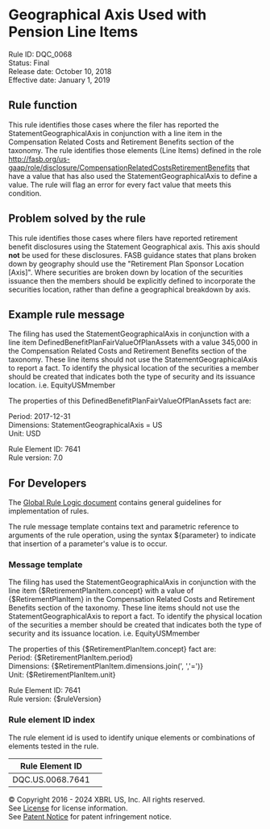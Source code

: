 # Geographical Axis Used with Pension Line Items
Rule ID: DQC_0068  
Status: Final  
Release date: October 10, 2018  
Effective date: January 1, 2019 

## Rule function 
This rule identifies those cases where the filer has reported the StatementGeographicalAxis in conjunction with a line item in the Compensation Related Costs  and Retirement Benefits section of the taxonomy. The rule identifies those elements (Line Items) defined in the role http://fasb.org/us-gaap/role/disclosure/CompensationRelatedCostsRetirementBenefits that have a value that has also used the StatementGeographicalAxis to define a value.  The rule will flag an error for every fact value that meets this condition.  

## Problem solved by the rule
This rule identifies those cases where filers have reported retirement benefit disclosures using the Statement Geographical axis. This axis should **not** be used for these disclosures. FASB guidance states that plans broken down by geography should use the "Retirement Plan Sponsor Location [Axis]". Where securities are broken down by location of the securities issuance then the members should be explicitly defined to incorporate the securities location, rather than define a geographical breakdown by axis.  

## Example rule message
The filing has used the StatementGeographicalAxis in conjunction with a line item DefinedBenefitPlanFairValueOfPlanAssets with a value 345,000  in the Compensation Related Costs  and Retirement Benefits section of the taxonomy. These line items should not use the StatementGeographicalAxis to report a fact. To identify the physical location of the securities a member should be created that indicates both the type of security and its issuance location.  i.e. EquityUSMmember

The properties of this DefinedBenefitPlanFairValueOfPlanAssets fact are:

Period: 2017-12-31  
Dimensions: StatementGeographicalAxis = US  
Unit: USD

Rule Element ID: 7641  
Rule version: 7.0

## For Developers
The [Global Rule Logic document](https://github.com/DataQualityCommittee/dqc_us_rules/blob/master/docs/GlobalRuleLogic.md) contains general guidelines for implementation of rules.  

The rule message template contains text and parametric reference to arguments of the rule operation, using the syntax ${parameter} to indicate that insertion of a parameter's value is to occur.  

### Message template
The filing has used the StatementGeographicalAxis in conjunction with the line item {$RetirementPlanItem.concept} with a value of {$RetirementPlanItem} in the Compensation Related Costs  and Retirement Benefits section of the taxonomy. These line items should not use the StatementGeographicalAxis to report a fact. To identify the physical location of the securities a member should be created that indicates both the type of security and its issuance location.  i.e. EquityUSMmember

The properties of this {$RetirementPlanItem.concept} fact are:  
Period: {$RetirementPlanItem.period}  
Dimensions: {$RetirementPlanItem.dimensions.join(', ','=')}  
Unit: {$RetirementPlanItem.unit}

Rule Element ID: 7641  
Rule version: {$ruleVersion}

### Rule element ID index 
The rule element id is used to identify unique elements or combinations of elements tested in the rule. 

|Rule Element ID||
|--------|--------|
|DQC.US.0068.7641||

© Copyright 2016 - 2024 XBRL US, Inc. All rights reserved.   
See [License](https://xbrl.us/dqc-license) for license information.  
See [Patent Notice](https://xbrl.us/dqc-patent) for patent infringement notice.  
